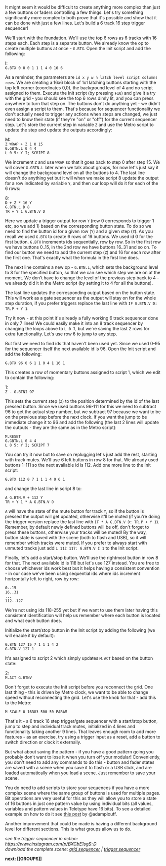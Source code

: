 It might seem it would be difficult to create anything more complex than just a few buttons or faders controlling a few things. Let's try something significantly more complex to both prove that it's possible and show that it can be done with just a few lines. Let's build a 6 track 16 step trigger sequencer!

We'll start with the foundation. We'll use the top 6 rows as 6 tracks with 16 steps each. Each step is a separate button. We already know the op to create multiple buttons at once - `G.BTX`. Open the Init script and add the following:

I:  
`G.BTX 0 0 0 1 1 1 4 0 16 6`

As a reminder, the parameters are `id x y w h latch level script columns rows`. We are creating a 16x6 block of 1x1 latching buttons starting with the top left corner (coordinates 0,0), the background level of 4 and no script assigned to them. Execute the Init script (by pressing `F10`) and give it a try with the grid - you should see the top 6 rows dimly lit, and you can press anywhere to turn that step on. The buttons don't do anything yet - we didn't even assign a script to them. That's because for sequencer functionality we don't actually need to trigger any actions when steps are changed, we just need to know their state (if they're "on" or "off") for the current sequencer step. Let's store the current step in variable `Z` and use the Metro script to update the step and update the outputs accordingly:

M:  
`Z WRAP + Z 1 0 15`  
`G.GBTN.L 0 4 4`  
`L 0 5: Y I; SCRIPT 8`

We increment `Z` and use `WRAP` so that it goes back to step 0 after step 15. We will cover `G.GBTN.L` later when we talk about groups, for now let's just say it will change the background level on all the buttons to 4. The last line doesn't do anything yet but it will when we make script 8 update the output for a row indicated by variable `Y`, and then our loop will do it for each of the 6 rows:

8:  
`D + Z * 16 Y`  
`G.BTN.L D 8`  
`TR + Y 1 G.BTN.V D`  

Here we update a trigger output for row `Y` (row 0 corresponds to trigger 1 etc, so we add 1) based on the corresponding button state. To do so we need to find the button id for a given row (`Y`) and a given step (`Z`). As you recall we used `G.BTX` to create 6 rows of 16 buttons. We used id 0 for the first button. `G.BTX` increments ids sequentially, row by row. So in the first row we have buttons 0..15, in the 2nd row we have buttons 16..31 and so on. To find our button we need to add the current step (`Z`) and 16 for each row after the first one. That's exactly what the formula in the first line does.

The next line contains a new op - `G.BTN.L`, which sets the background level to 8 for the specified button, so that we can see which step we are on at the moment. We don't have to change the level of the previous step back to 4 - we already did it in the Metro script (by setting it to 4 for all the buttons).

The last line updates the corresponding output based on the button state. This will work as a gate sequencer as the output will stay on for the whole step duration, if you prefer triggers replace the last line with `IF G.BTN.V D: TR.P + Y 1`. 

Try it now - at this point it's already a fully working 6 track sequencer done in only 7 lines! We could easily make it into an 8 track sequencer by changing the loops above to `L 0 7`, but we're saving the last 2 rows for extra functionality. Let's use row 6 to jump to any step.

But first we need to find ids that haven't been used yet. Since we used 0-95 for the sequencer itself the next available id is 96. Open the Init script and add the following:

`G.BTX 96 0 6 1 1 0 4 1 16 1`  

This creates a row of momentary buttons assigned to script 1, which we edit to contain the following:

1:  
`Z - G.BTNI 97`  

This sets the current step (`Z`) to the position determined by the id of the last pressed button. Since we used buttons 96-111 for this we need to subtract 96 to get the actual step number, but we subtract 97 because we want to be on the previous step before the next clock. If you want the jump to be immediate change it to 96 and add the following (the last 2 lines will update the outputs - they are the same as in the Metro script):

`M.RESET`  
`G.GBTN.L 0 4 4`  
`L 0 5: Y I; SCRIPT 7`  

You can try it now but to save on replugging let's just add the rest, starting with track mutes. We'll use 6 left buttons in row 8 for that. We already used buttons 1-111 so the next available id is 112. Add one more line to the Init script:

`G.BTX 112 0 7 1 1 1 4 0 6 1`  

and change the last line in script 8 to:

`A G.BTN.V + 112 Y`  
`TR + Y 1 * A G.BTN.V D`  

`A` will have the state of the mute button for track `Y`, so if the button is pressed the output will get updated, otherwise it'll be muted (if you're doing the trigger version replace the last line with `IF * A G.BTN.V D: TR.P + Y 1`). Remember, by default newly defined buttons will be off, don't forget to press these buttons, otherwise your tracks will be muted! By the way, button state is saved with the scene (both to flash and USB), so it will remember which tracks were muted. If you prefer to always start with unmuted tracks just add `L 112 117: G.BTN.V I 1` to the Init script.

Finally, let's add a start/stop button. We'll use the rightmost button in row 8 for that. The next available id is 118 but let's use 127 instead. You are free to choose whichever ids work best but it helps having a consistent convention - in our case we've been using sequential ids where ids increment horizontally left to right, row by row:

`0..15`  
`16..31`  
`...`  
`112..127`  

We're not using ids 118-255 yet but if we want to use them later having this consistent identification will help us remember where each button is located and what each button does.

Initialize the start/stop button in the Init script by adding the following (we will enable it by default):

`G.BTN 127 15 7 1 1 1 4 2`  
`G.BTN.V 127 1`  

It's assigned to script 2 which simply updates `M.ACT` based on the button state:

2:  
`M.ACT G.BTNV`

Don't forget to execute the Init script before you reconnect the grid. One last thing - this is driven by Metro clock, we want to be able to change speed without reconnecting the grid. Let's use the knob for that - add this to the Metro:

`M SCALE 0 16383 500 50 PARAM`  

That's it - a 6 track 16 step trigger/gate sequencer with a start/stop button, jump to step and individual track mutes, initialized in 4 lines and functionality taking another 9 lines. That leaves enough room to add more features - as an exercise, try using a trigger input as a reset, add a button to switch direction or clock it externally.  
  
But what about saving the pattern - if you have a good pattern going you probably don't want to lose it when you turn off your modular! Conveniently, you don't need to add any commands to do this - button and fader states are saved with a scene when you save it to flash or a USB stick, and are loaded automatically when you load a scene. Just remember to save your scene.  
  
You do need to add scripts to store your sequences if you have a more complex scene where the same group of buttons is used for multiple pages. Bit operations are very useful for this as they will allow you to store a state of 16 buttons in just one pattern value by using individual bits (all values, variables and pattern values in Teletype have 16 bits). To see a detailed example on how to do it see [this post](https://github.com/adamplouff/teletype-snippets/wiki/Grid-Ops-binary-pattern-saving) by @adamplouff.  
  
Another improvement that could be made is having a different background level for different sections. This is what groups allow us to do.

_see the trigger sequencer in action: https://www.instagram.com/p/BXCbE1sgS-D_  
_download the complete scene: [grid sequencer](https://raw.githubusercontent.com/scanner-darkly/teletype_lib/main/grid/grid_sequencer.txt) | [trigger sequencer](https://raw.githubusercontent.com/scanner-darkly/teletype_lib/main/grid/trigger_sequencer.txt)_

**next: [[GROUPS]]**